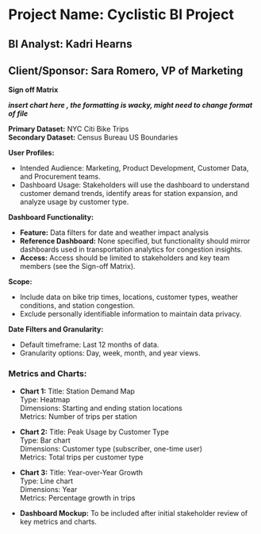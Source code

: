 # Project Name: Cyclistic BI Project 
## BI Analyst: Kadri Hearns
## Client/Sponsor: Sara Romero, VP of Marketing

**Sign off Matrix**

***insert chart here , the formatting is wacky, might need to change format of file***



**Primary Dataset:** NYC Citi Bike Trips <br/>
**Secondary Dataset:** Census Bureau US Boundaries <br/>

**User Profiles:**
- Intended Audience: Marketing, Product Development, Customer Data, and Procurement teams.
- Dashboard Usage: Stakeholders will use the dashboard to understand customer demand trends, identify areas for station expansion, and analyze usage by customer type. <br/>

**Dashboard Functionality:**
- **Feature:** Data filters for date and weather impact analysis
- **Reference Dashboard:** None specified, but functionality should mirror dashboards used in transportation analytics for congestion insights.
- **Access:** Access should be limited to stakeholders and key team members (see the Sign-off Matrix). <br/>

**Scope:**
- Include data on bike trip times, locations, customer types, weather conditions, and station congestion.
- Exclude personally identifiable information to maintain data privacy. <br/>

**Date Filters and Granularity:**
- Default timeframe: Last 12 months of data.
- Granularity options: Day, week, month, and year views. <br/>

### Metrics and Charts:
- **Chart 1:**
   Title: Station Demand Map <br/>
   Type: Heatmap <br/>
   Dimensions: Starting and ending station locations <br/>
   Metrics: Number of trips per station <br/>
   
- **Chart 2:**
   Title: Peak Usage by Customer Type <br/>
   Type: Bar chart <br/>
   Dimensions: Customer type (subscriber, one-time user) <br/>
   Metrics: Total trips per customer type <br/>
   
- **Chart 3:**
   Title: Year-over-Year Growth <br/>
   Type: Line chart <br/>
   Dimensions: Year <br/>
   Metrics: Percentage growth in trips <br/>
   
- **Dashboard Mockup:**
   To be included after initial stakeholder review of key metrics and charts.
